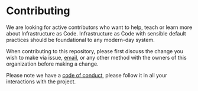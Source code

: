 # Contributing

We are looking for active contributors who want to help, teach or learn more about Infrastructure as Code. Infrastructure as Code with sensible default practices should be foundational to any modern-day system.

When contributing to this repository, please first discuss the change you wish to make via issue,
[email](code@osinfra.io), or any other method with the owners of this organization before making a change.

Please note we have a [code of conduct](CODE_OF_CONDUCT.md), please follow it in all your interactions with the project.
